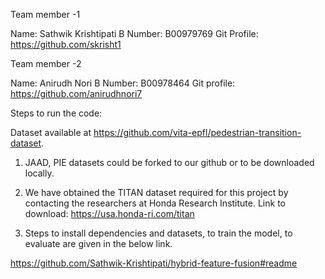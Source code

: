 Team member -1

Name: Sathwik Krishtipati
B Number: B00979769
Git Profile: https://github.com/skrisht1


Team member -2

Name: Anirudh Nori
B Number: B00978464
Git profile: https://github.com/anirudhnori7


Steps to run the code:

Dataset available at https://github.com/vita-epfl/pedestrian-transition-dataset.

1. JAAD, PIE datasets could be forked to our github or to be downloaded locally. 

2. We have obtained the TITAN dataset required for this project by contacting the researchers at Honda Research Institute.
Link to download: https://usa.honda-ri.com/titan

3. Steps to install dependencies and datasets, to train the model, to evaluate are given in the below link.

https://github.com/Sathwik-Krishtipati/hybrid-feature-fusion#readme

